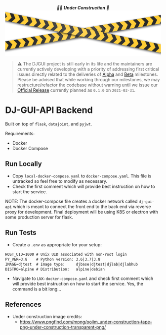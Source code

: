 <div
<p align="center">
  <em>👷‍♀️ <b>Under Construction</b> 👷</em>
  <img src="under_contruction.png" alt="construction_fig"/>  
</p>
</div>

> :warning: The DJGUI project is still early in its life and the maintainers are currently actively developing with a priority of addressing first critical issues directly related to the deliveries of [Alpha](https://github.com/vathes/DJ-GUI-API/milestone/1) and [Beta](https://github.com/vathes/DJ-GUI-API/milestone/2) milestones. Please be advised that while working through our milestones, we may restructure/refactor the codebase without warning until we issue our [Official Release](https://github.com/vathes/DJ-GUI-API/milestone/3) currently planned as `0.1.0` on `2021-03-31`.

# DJ-GUI-API Backend

Built on top of `flask`, `datajoint`, and `pyjwt`.

Requirements:
- Docker
- Docker Compose

## Run Locally

- Copy `local-docker-compose.yaml` to `docker-compose.yaml`. This file is untracked so feel free to modify as necessary.
- Check the first comment which will provide best instruction on how to start the service.

NOTE: The docker-compose file creates a docker network called `dj-gui-api` which is meant to connect the front end to the back end via reverse proxy for development. Final deployment will be using K8S or electron with some production server for flask.

## Run Tests

- Create a `.env` as appropriate for your setup:
```shell
HOST_UID=1000 # Unix UID associated with non-root login
PY_VER=3.8    # Python version: 3.6|3.7|3.8
IMAGE=djtest  # Image type:     djbase|djtest|djlab|djlabhub
DISTRO=alpine # Distribution:   alpine|debian
```
- Navigate to `LNX-docker-compose.yaml` and check first comment which will provide best instruction on how to start the service. Yes, the command is a bit long...

## References

- Under construction image credits:
  - https://www.pngfind.com/mpng/ooiim_under-construction-tape-png-under-construction-transparent-png/